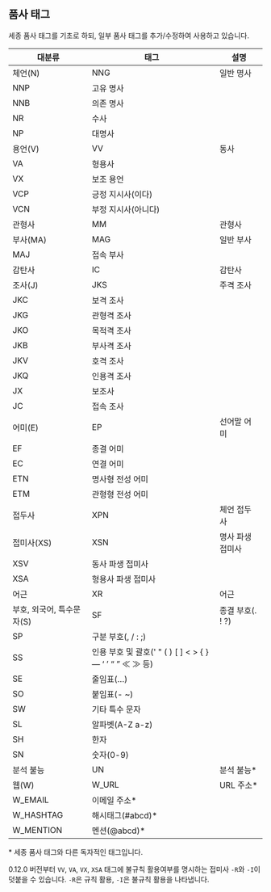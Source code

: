 ## 품사 태그

세종 품사 태그를 기초로 하되, 일부 품사 태그를 추가/수정하여 사용하고 있습니다.

| 대분류                    | 태그                                                    | 설명             |
| ------------------------- | ------------------------------------------------------- | ---------------- |
| 체언(N)                   | NNG                                                     | 일반 명사        |
| NNP                       | 고유 명사                                               |                  |
| NNB                       | 의존 명사                                               |                  |
| NR                        | 수사                                                    |                  |
| NP                        | 대명사                                                  |                  |
| 용언(V)                   | VV                                                      | 동사             |
| VA                        | 형용사                                                  |                  |
| VX                        | 보조 용언                                               |                  |
| VCP                       | 긍정 지시사(이다)                                       |                  |
| VCN                       | 부정 지시사(아니다)                                     |                  |
| 관형사                    | MM                                                      | 관형사           |
| 부사(MA)                  | MAG                                                     | 일반 부사        |
| MAJ                       | 접속 부사                                               |                  |
| 감탄사                    | IC                                                      | 감탄사           |
| 조사(J)                   | JKS                                                     | 주격 조사        |
| JKC                       | 보격 조사                                               |                  |
| JKG                       | 관형격 조사                                             |                  |
| JKO                       | 목적격 조사                                             |                  |
| JKB                       | 부사격 조사                                             |                  |
| JKV                       | 호격 조사                                               |                  |
| JKQ                       | 인용격 조사                                             |                  |
| JX                        | 보조사                                                  |                  |
| JC                        | 접속 조사                                               |                  |
| 어미(E)                   | EP                                                      | 선어말 어미      |
| EF                        | 종결 어미                                               |                  |
| EC                        | 연결 어미                                               |                  |
| ETN                       | 명사형 전성 어미                                        |                  |
| ETM                       | 관형형 전성 어미                                        |                  |
| 접두사                    | XPN                                                     | 체언 접두사      |
| 접미사(XS)                | XSN                                                     | 명사 파생 접미사 |
| XSV                       | 동사 파생 접미사                                        |                  |
| XSA                       | 형용사 파생 접미사                                      |                  |
| 어근                      | XR                                                      | 어근             |
| 부호, 외국어, 특수문자(S) | SF                                                      | 종결 부호(. ! ?) |
| SP                        | 구분 부호(, / : ;)                                      |                  |
| SS                        | 인용 부호 및 괄호(' " ( ) [ ] < > { } ― ‘ ’ “ ” ≪ ≫ 등) |                  |
| SE                        | 줄임표(…)                                               |                  |
| SO                        | 붙임표(- ~)                                             |                  |
| SW                        | 기타 특수 문자                                          |                  |
| SL                        | 알파벳(A-Z a-z)                                         |                  |
| SH                        | 한자                                                    |                  |
| SN                        | 숫자(0-9)                                               |                  |
| 분석 불능                 | UN                                                      | 분석 불능*       |
| 웹(W)                     | W_URL                                                   | URL 주소*        |
| W_EMAIL                   | 이메일 주소*                                            |                  |
| W_HASHTAG                 | 해시태그(#abcd)*                                        |                  |
| W_MENTION                 | 멘션(@abcd)*                                            |                  |

\* 세종 품사 태그와 다른 독자적인 태그입니다.

0.12.0 버전부터 `VV`, `VA`, `VX`, `XSA` 태그에 불규칙 활용여부를 명시하는 접미사 `-R`와 `-I`이 덧붙을 수 있습니다. `-R`은 규칙 활용, `-I`은 불규칙 활용을 나타냅니다.